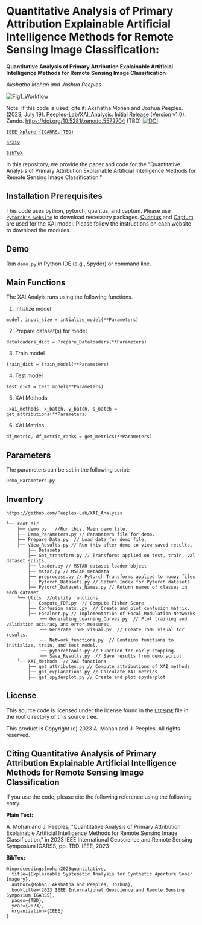 # Quantitative Analysis of Primary Attribution Explainable Artificial Intelligence Methods for Remote Sensing Image Classification:
**Quantitative Analysis of Primary Attribution Explainable Artificial Intelligence Methods for Remote Sensing Image Classification**

_Akshatha Mohan and Joshua Peeples_

![Fig1_Workflow](https://github.com/Peeples-Lab/XAI_Analysis/blob/main/Images/Horizontal_Fig_1.png)

Note: If this code is used, cite it: Akshatha Mohan and Joshua Peeples. 
(2023, July 19). Peeples-Lab/XAI_Analysis: Initial Release (Version v1.0). 
Zendo. https://doi.org/10.5281/zenodo.5572704 (TBD)
[![DOI](https://zenodo.org/badge/DOI/10.5281/zenodo.5572704.svg)](https://doi.org/10.5281/zenodo.5572704)

[`IEEE Xplore (IGARRS, TBD)`]()

[`arXiv`](https://arxiv.org/abs/2306.04037)

[`BibTeX`](https://github.com/Peeples-Lab/XAI_Analysis#citing-quantitative-analysis-of-primary-attribution-explainable-artificial-intelligence-methods-for-remote-sensing-image-classification)

In this repository, we provide the paper and code for the "Quantitative Analysis of Primary Attribution Explainable Artificial Intelligence Methods for Remote Sensing Image Classification."

## Installation Prerequisites

This code uses python, pytorch, quantus, and captum. 
Please use [`Pytorch's website`](https://pytorch.org/get-started/locally/) to download necessary packages.
[Quantus](https://quantus.readthedocs.io/en/latest/getting_started/installation.html) 
and [Captum](https://captum.ai/#quickstart) are used for the XAI model. Please follow the instructions on each website to download the modules.

## Demo

Run `demo.py` in Python IDE (e.g., Spyder) or command line. 

## Main Functions

The XAI Analyis runs using the following functions. 

1. Intialize model  

```model, input_size = intialize_model(**Parameters)```

2. Prepare dataset(s) for model

 ```dataloaders_dict = Prepare_Dataloaders(**Parameters)```

3. Train model 

```train_dict = train_model(**Parameters)```

4. Test model

```test_dict = test_model(**Parameters)```

5. XAI Methods

``` xai_methods, x_batch, y_batch, s_batch = get_attributions(**Parameters)```

6. XAI Metrics

```df_metric, df_metric_ranks = get_metrics(**Parameters)```


## Parameters
The parameters can be set in the following script:

```Demo_Parameters.py```

## Inventory

```
https://github.com/Peeples-Lab/XAI_Analysis

└── root dir
	├── demo.py   //Run this. Main demo file.
	├── Demo_Parameters.py // Parameters file for demo.
	├── Prepare_Data.py  // Load data for demo file.
	├── View_Results.py // Run this after demo to view saved results.
    	├── Datasets
		├── Get_transform.py // Transforms applied on test, train, val dataset splits
		├── loader.py // MSTAR dataset loader object
		├── mstar.py // MSTAR metadata
		├── preprocess.py // Pytorch Transforms applied to numpy files
		├── Pytorch_Datasets.py // Return Index for Pytorch datasets
		├── Pytorch_Datasets_Names.py // Return names of classes in each dataset
	└── Utils  //utility functions
		├── Compute_FDR.py  // Compute Fisher Score
		├── Confusion_mats..py  // Create and plot confusion matrix.
		├── Focalnet.py // Implementation of Focal Modulation Networks
    		├── Generating_Learning_Curves.py  // Plot training and validation accuracy and error measures.
    		├── Generate_TSNE_visual.py  // Create TSNE visual for results.
    		├── Network_functions.py  // Contains functions to initialize, train, and test model. 
    		├── pytorchtools.py // Function for early stopping.
    		├── Save_Results.py  // Save results from demo script.
	└── XAI_Methods  // XAI functions
		├── get_attributes.py // Compute attributions of XAI methods
		├── get_explanations.py // Calculate XAI metrics
		├── get_spyderplot.py // Create and plot spyderplot
```

## License

This source code is licensed under the license found in the [`LICENSE`](LICENSE) 
file in the root directory of this source tree.

This product is Copyright (c) 2023 A. Mohan and J. Peeples. All rights reserved.

## <a name="CitingQuantitative"></a>Citing Quantitative Analysis of Primary Attribution Explainable Artificial Intelligence Methods for Remote Sensing Image Classification

If you use the code, please cite the following 
reference using the following entry.

**Plain Text:**

A. Mohan and J. Peeples, "Quantitative Analysis of Primary Attribution Explainable Artificial Intelligence Methods for Remote Sensing Image Classification,"  in 2023 IEEE International Geoscience and Remote Sensing Symposium IGARSS, pp. TBD. IEEE, 2023

**BibTex:**
```
@inproceedings{mohan2023quantitative,
  title={Explainable Systematic Analysis for Synthetic Aperture Sonar Imagery},
  author={Mohan, Akshatha and Peeples, Joshua},
  booktitle={2023 IEEE International Geoscience and Remote Sensing Symposium IGARSS},
  pages={TBD},
  year={2023},
  organization={IEEE}
}

```
